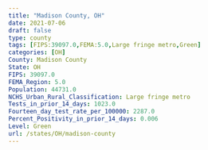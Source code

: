 ```yaml
---
title: "Madison County, OH"
date: 2021-07-06
draft: false
type: county
tags: [FIPS:39097.0,FEMA:5.0,Large fringe metro,Green]
categories: [OH]
County: Madison County
State: OH
FIPS: 39097.0
FEMA_Region: 5.0
Population: 44731.0
NCHS_Urban_Rural_Classification: Large fringe metro
Tests_in_prior_14_days: 1023.0
Fourteen_day_test_rate_per_100000: 2287.0
Percent_Positivity_in_prior_14_days: 0.006
Level: Green
url: /states/OH/madison-county
---
```



